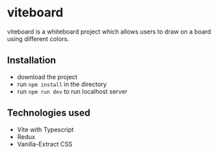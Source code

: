 # viteboard

viteboard is a whiteboard project which allows users to draw on a board using different colors.

## Installation

- download the project
- run `npm install` in the directory
- run `npm run dev` to run localhost server

## Technologies used

- Vite with Typescript
- Redux
- Vanilla-Extract CSS
